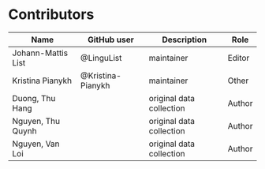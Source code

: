# Contributors

Name               | GitHub user | Description               | Role
---                | ---         | ---                       | ---
Johann-Mattis List | @LinguList  | maintainer                | Editor
Kristina Pianykh | @Kristina-Pianykh | maintainer | Other
Duong, Thu Hang  | | original data collection | Author
Nguyen, Thu Quynh | | original data collection | Author
Nguyen, Van Loi | | original data collection | Author
